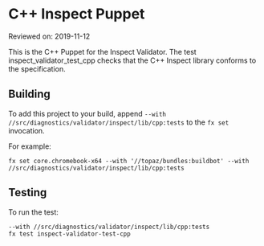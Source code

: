 # C++ Inspect Puppet

Reviewed on: 2019-11-12

This is the C++ Puppet for the Inspect Validator. The test
inspect\_validator\_test\_cpp checks that the C++ Inspect library conforms
to the specification.

## Building

To add this project to your build, append `--with //src/diagnostics/validator/inspect/lib/cpp:tests`
to the `fx set` invocation.

For example:

```
fx set core.chromebook-x64 --with '//topaz/bundles:buildbot' --with //src/diagnostics/validator/inspect/lib/cpp:tests
```

## Testing
To run the test:
```
--with //src/diagnostics/validator/inspect/lib/cpp:tests
fx test inspect-validator-test-cpp
```
